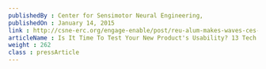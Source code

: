 ```yaml
---
publishedBy : Center for Sensimotor Neural Engineering,
publishedOn : January 14, 2015
link : http://csne-erc.org/engage-enable/post/reu-alum-makes-waves-ces-2015/
articleName : Is It Time To Test Your New Product's Usability? 13 Tech Experts Weigh In
weight : 262 
class : pressArticle
---
```

